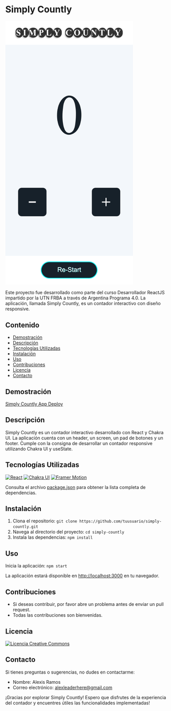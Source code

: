 # Simply Countly

<img src="https://github.com/alexis-ramos-ok/simply-countly/raw/main/public/screen-main-sc.png" alt="Vista previa del proyecto" width="400"/>

Este proyecto fue desarrollado como parte del curso Desarrollador ReactJS impartido por la UTN FRBA a través de Argentina Programa 4.0. La aplicación, llamada Simply Countly, es un contador interactivo con diseño responsive.

## Contenido

- [Demostración](#demostración)
- [Descripción](#descripción)
- [Tecnologías Utilizadas](#tecnologías-utilizadas)
- [Instalación](#instalación)
- [Uso](#uso)
- [Contribuciones](#contribuciones)
- [Licencia](#licencia)
- [Contacto](#contacto)

## Demostración

[Simply Countly App Deploy](https://simply-countly.netlify.app/)

## Descripción

Simply Countly es un contador interactivo desarrollado con React y Chakra UI. La aplicación cuenta con un header, un screen, un pad de botones y un footer. Cumple con la consigna de desarrollar un contador responsive utilizando Chakra UI y useState.

## Tecnologías Utilizadas

[![React](https://img.shields.io/badge/React-18.2.0-blue)](https://reactjs.org/)
[![Chakra UI](https://img.shields.io/badge/Chakra_UI-Latest-green)](https://chakra-ui.com/)
[![Framer Motion](https://img.shields.io/badge/Framer_Motion-10.16.5-orange)](https://www.framer.com/motion/)

Consulta el archivo [package.json](https://github.com/alexis-ramos-ok/simply-countly/blob/main/package.json) para obtener la lista completa de dependencias.

## Instalación

1. Clona el repositorio: `git clone https://github.com/tuusuario/simply-countly.git`
2. Navega al directorio del proyecto: `cd simply-countly`
3. Instala las dependencias: `npm install`

## Uso

Inicia la aplicación: `npm start`

La aplicación estará disponible en [http://localhost:3000](http://localhost:3000) en tu navegador.

## Contribuciones

- Si deseas contribuir, por favor abre un problema antes de enviar un pull request.
- Todas las contribuciones son bienvenidas.

## Licencia

[![Licencia Creative Commons](https://img.shields.io/badge/Licencia-Creative_Commons-ff69b4.svg)](https://creativecommons.org/licenses/by/4.0/)

## Contacto

Si tienes preguntas o sugerencias, no dudes en contactarme:

- Nombre: Alexis Ramos
- Correo electrónico: alexleaderhere@gmail.com

¡Gracias por explorar Simply Countly! Espero que disfrutes de la experiencia del contador y encuentres útiles las funcionalidades implementadas!
